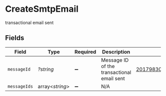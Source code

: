 # CreateSmtpEmail

transactional email sent


## Fields

| Field                                      | Type                                       | Required                                   | Description                                | Example                                    |
| ------------------------------------------ | ------------------------------------------ | ------------------------------------------ | ------------------------------------------ | ------------------------------------------ |
| `messageId`                                | *?string*                                  | :heavy_minus_sign:                         | Message ID of the transactional email sent | <201798300811.5787683@relay.domain.com>    |
| `messageIds`                               | array<*string*>                            | :heavy_minus_sign:                         | N/A                                        |                                            |